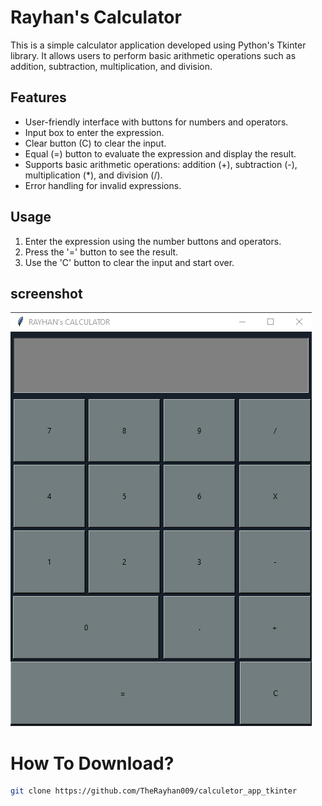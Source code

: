 # Rayhan's Calculator

This is a simple calculator application developed using Python's Tkinter library. It allows users to perform basic arithmetic operations such as addition, subtraction, multiplication, and division. 

## Features

- User-friendly interface with buttons for numbers and operators.
- Input box to enter the expression.
- Clear button (C) to clear the input.
- Equal (=) button to evaluate the expression and display the result.
- Supports basic arithmetic operations: addition (+), subtraction (-), multiplication (*), and division (/).
- Error handling for invalid expressions.

## Usage

1. Enter the expression using the number buttons and operators.
2. Press the '=' button to see the result.
3. Use the 'C' button to clear the input and start over.

## screenshot

![Alt text](Screenshot_32.png)

# How To Download?

```bash
git clone https://github.com/TheRayhan009/calculetor_app_tkinter

```
